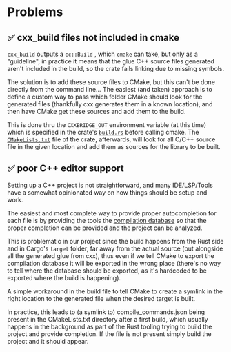 # Problems

## ✅ cxx\_build files not included in cmake

`cxx_build` outputs a `cc::Build` , which `cmake` can take, but only as a "guideline", 
in practice it means that the glue C++ source files generated aren't included in the build, 
so the crate fails linking due to missing symbols.

The solution is to add these source files to CMake, but this can't be done directly from the command line... 
The easiest (and taken) approach is to define a custom way to pass which folder CMake should look 
for the generated files (thankfully cxx generates them in a known location), and then have 
CMake get these sources and add them to the build.

This is done thru the `CXXBRIDGE_OUT` environment variable (at this time) 
which is specified in the crate's [`build.rs`](../crates/hello-world/build.rs) before calling cmake. 
The [`CMakeLists.txt`](../crates/hello-world/CMakeLists.txt) file of the crate, afterwards, 
will look for all C/C++ source file in the given location and add them as sources for the library to be built.

## ✅ poor C++ editor support

Setting up a C++ project is not straightforward, and many IDE/LSP/Tools have a somewhat 
opinionated way on how things should be setup and work.

The easiest and most complete way to provide proper autocompletion for each file is by 
providing the tools the [compilation database](https://clang.llvm.org/docs/JSONCompilationDatabase.html) 
so that the proper completion can be provided and the project can be analyzed.

This is problematic in our project since the build happens from the Rust side and in Cargo's `target` folder, 
far away from the actual source (but alongside all the generated glue from cxx), 
thus even if we tell CMake to export the compilation database it will be exported in the wrong place 
(there's no way to tell where the database should be exported, as it's hardcoded to be exported where the build is happening).

A simple workaround in the build file to tell CMake to create a symlink in the right 
location to the generated file when the desired target is built.

In practice, this leads to (a symlink to) compile\_commands.json being present 
in the CMakeLists.txt directory after a first build, which usually happens 
in the background as part of the Rust tooling trying to build the project and provide completion. 
If the file is not present simply build the project and it should appear.
